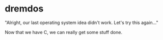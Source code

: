 # dremdos
"Alright, our last operating system idea didn't work. Let's try this again..."

Now that we have C, we can really get some stuff done.
